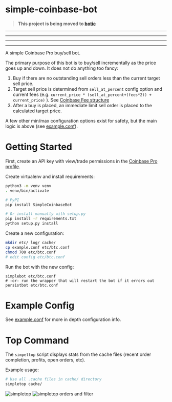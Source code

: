 # simple-coinbase-bot
> **This project is being moved to [botic](https://github.com/mtingers/botic)**
---
---
---
---
A simple Coinbase Pro buy/sell bot.

The primary purpose of this bot is to buy/sell incrementally as the price goes up and down.
It does not do anything too fancy:
1. Buy if there are no outstanding sell orders less than the current target sell price.
2. Target sell price is determined from `sell_at_percent` config option and current
fees (e.g. `current_price * (sell_at_percent+(fees*2)) + current_price)` ).
See [Coinbase Fee structure](https://help.coinbase.com/en/pro/trading-and-funding/trading-rules-and-fees/fees)
3. After a buy is placed, an immediate limit sell order is placed to the calculated target price.

A few other min/max configuration options exist for safety, but the main logic is
above (see [example.conf](example.conf)).

# Getting Started
First, create an API key with view/trade permissions in the
[Coinbase Pro profile](https://pro.coinbase.com/profile/api).

Create virtualenv and install requirements:
```bash
python3 -m venv venv
. venv/bin/activate
```

```bash
# PyPI
pip install SimpleCoinbaseBot
```

```bash
# Or install manually with setup.py
pip install -r requirements.txt
python setup.py install
```

Create a new configuration:
```bash
mkdir etc/ log/ cache/
cp example.conf etc/btc.conf
chmod 700 etc/btc.conf
# edit config etc/btc.conf
```

Run the bot with the new config:
```
simplebot etc/btc.conf
# -or- run the wrapper that will restart the bot if it errors out
persistbot etc/btc.conf
```

# Example Config

See [example.conf](example.conf) for more in depth configuration info.

# Top Command

The `simpeltop` script displays stats from the cache files (recent order completion, profits, open
orders, etc).

Example usage:

```bash
# Use all .cache files in cache/ directory
simpletop cache/
```
![simpletop](/top1.png)
![simpletop orders and filter](/top2.png)
